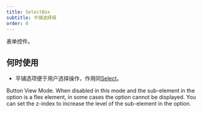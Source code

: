 ```yaml
---
title: SelectBox
subtitle: 平铺选择框
order: 0
---
```


表单控件。

## 何时使用

- 平铺选项便于用户选择操作，作用同[Select](/zh/procmp/data-entry/select/)。

Button View Mode. When disabled in this mode and the sub-element in the option is a flex element, in some cases the option cannot be displayed. You can set the z-index to increase the level of the sub-element in the option.

